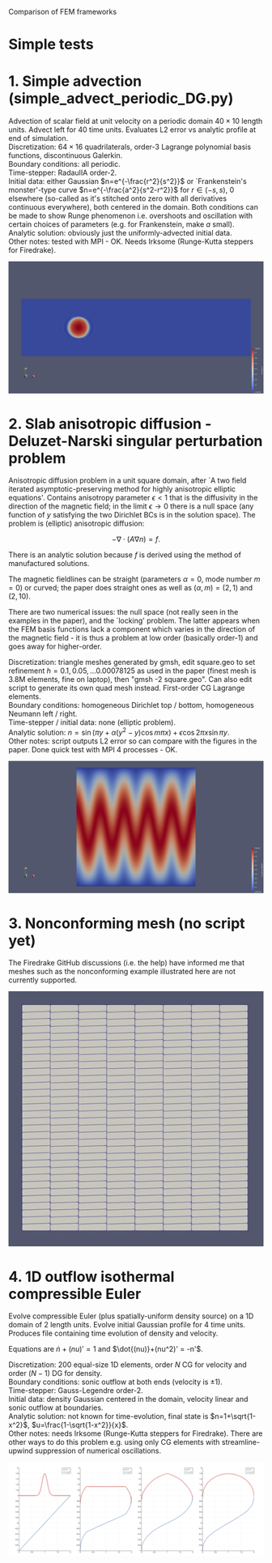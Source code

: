 Comparison of FEM frameworks

# Simple tests

# 1. Simple advection (simple_advect_periodic_DG.py)

Advection of scalar field at unit velocity on a periodic domain $40 \times 10$ length units.  Advect left for $40$ time units.  Evaluates L2 error vs analytic profile at end of simulation.\
Discretization: $64 \times 16$ quadrilaterals, order-3 Lagrange polynomial basis functions, discontinuous Galerkin.\
Boundary conditions: all periodic.\
Time-stepper: RadauIIA order-2.\
Initial data: either Gaussian $n=e^{-\frac{r^2}{s^2}}$ or `Frankenstein's monster'-type curve $n=e^{-\frac{a^2}{s^2-r^2}}$ for $r \in (-s,s)$, 0 elsewhere (so-called as it's stitched onto zero with all derivatives continuous everywhere), both centered in the domain.  Both conditions can be made to show Runge phenomenon i.e. overshoots and oscillation with certain choices of parameters (e.g. for Frankenstein, make $a$ small).\
Analytic solution: obviously just the uniformly-advected initial data.\
Other notes: tested with MPI - OK.  Needs Irksome (Runge-Kutta steppers for Firedrake).

![simple_advection](png/simple_advect_periodic_DG_output.png "Frankenstein function during advection.")

# 2. Slab anisotropic diffusion - Deluzet-Narski singular perturbation problem

Anisotropic diffusion problem in a unit square domain, after `A two field iterated asymptotic-preserving method for highly anisotropic elliptic equations'.  Contains anisotropy parameter $\epsilon < 1$ that is the diffusivity in the direction of the magnetic field; in the limit $\epsilon \rightarrow 0$ there is a null space (any function of $y$ satisfying the two Dirichlet BCs is in the solution space).  The problem is (elliptic) anisotropic diffusion:

$$
-\nabla \cdot \left ( A  \nabla n \right ) = f.
%\frac{\partial^2 n}{\partial x^2} + \epsilon \frac{\partial^2 n}{\partial y^2} = - \epsilon.
$$

There is an analytic solution because $f$ is derived using the method of manufactured solutions.

The magnetic fieldlines can be straight (parameters $\alpha=0$, mode number $m=0$) or curved; the paper does straight ones as well as $(\alpha, m)=(2,1)$ and $(2,10)$.

There are two numerical issues: the null space (not really seen in the examples in the paper), and the `locking' problem.  The latter appears when the FEM basis functions lack a component which varies in the direction of the magnetic field - it is thus a problem at low order (basically order-1) and goes away for higher-order.

Discretization: triangle meshes generated by gmsh, edit square.geo to set refinement $h=0.1, 0.05, ... 0.00078125$ as used in the paper (finest mesh is 3.8M elements, fine on laptop), then "gmsh -2 square.geo".  Can also edit script to generate its own quad mesh instead.  First-order CG Lagrange elements.\
Boundary conditions: homogeneous Dirichlet top / bottom, homogeneous Neumann left / right. \
Time-stepper / initial data: none (elliptic problem).\
Analytic solution: $n=\sin(\pi y + \alpha (y^2-y) \cos m \pi x) + \epsilon \cos 2 \pi x \sin \pi y$.\
Other notes: script outputs L2 error so can compare with the figures in the paper.  Done quick test with MPI 4 processes - OK.

![aniso_diffusion_DeluzetNarski](png/numerical_solution_aniso_diffusion_DeluzetNarski.png "Output of script for the demanding case of h=0.00078125, alpha=2, m=10, eps=0.001.")

# 3. Nonconforming mesh (no script yet)

The Firedrake GitHub discussions (i.e. the help) have informed me that meshes such as the nonconforming example illustrated here are not currently supported.

![nonconforming_mesh](png/nonconforming_mesh.jpg "Example nonconforming mesh from NESO-FAME; elements have multiple neighbours on some faces.")

# 4. 1D outflow isothermal compressible Euler

Evolve compressible Euler (plus spatially-uniform density source) on a 1D domain of $2$ length units.  Evolve initial Gaussian profile for $4$ time units.  Produces file containing time evolution of density and velocity.

Equations are $\dot{n} + (nu)' = 1$ and $\dot{(nu)}+(nu^2)' = -n'$.

Discretization: $200$ equal-size 1D elements, order $N$ CG for velocity and order $(N-1)$ DG for density.\
Boundary conditions: sonic outflow at both ends (velocity is $\pm 1$).\
Time-stepper: Gauss-Legendre order-2.\
Initial data: density Gaussian centered in the domain, velocity linear and sonic outflow at boundaries.\
Analytic solution: not known for time-evolution, final state is $n=1+\sqrt{1-x^2}$, $u=\frac{1-\sqrt{1-x^2}}{x}$.\
Other notes: needs Irksome (Runge-Kutta steppers for Firedrake).  There are other ways to do this problem e.g. using only CG elements with streamline-upwind suppression of numerical oscillations.

![1D_compressible_Euler_DG](png/SOL_1D_DG_upwind_irksome.png "Frames from time-evolution of the initial state to the steady-state.")
